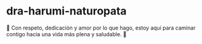 # dra-harumi-naturopata
🌿 Con respeto, dedicación y amor por lo que hago, estoy aquí para caminar contigo hacia una vida más plena y saludable. 🌿

